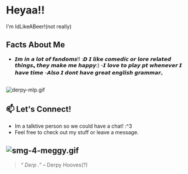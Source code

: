 # Heyaa!!

I'm IdLikeABeer!(not really)

## Facts About Me

- 𝙄𝙢 𝙞𝙣 𝙖 𝙡𝙤𝙩 𝙤𝙛 𝙛𝙖𝙣𝙙𝙤𝙢𝙨!! :𝘿
𝙄 𝙡𝙞𝙠𝙚 𝙘𝙤𝙢𝙚𝙙𝙞𝙘 𝙤𝙧 𝙡𝙤𝙧𝙚 𝙧𝙚𝙡𝙖𝙩𝙚𝙙 𝙩𝙝𝙞𝙣𝙜𝙨❟ 𝙩𝙝𝙚𝙮 𝙢𝙖𝙠𝙚 𝙢𝙚 𝙝𝙖𝙥𝙥𝙮:) 
-𝙄 𝙡𝙤𝙫𝙚 𝙩𝙤 𝙥𝙡𝙖𝙮 𝙥𝙩 𝙬𝙝𝙚𝙣𝙚𝙫𝙚𝙧 𝙄 𝙝𝙖𝙫𝙚 𝙩𝙞𝙢𝙚 
-𝘼𝙡𝙨𝙤 𝙄 𝙙𝙤𝙣𝙩 𝙝𝙖𝙫𝙚 𝙜𝙧𝙚𝙖𝙩 𝙚𝙣𝙜𝙡𝙞𝙨𝙝 𝙜𝙧𝙖𝙢𝙢𝙖𝙧｡

##
![derpy-mlp.gif](https://media.tenor.com/UlsshrFJsHMAAAAi/derpy-mlp.gif)

## 📫 Let's Connect!

- Im a talktive person so we could have a chat! :^3
- Feel free to check out my stuff or leave a message.
##
![smg-4-meggy.gif](https://media.tenor.com/5L6N2lA3VnUAAAAM/smg-4-meggy.gif)
---

> _“ Derp .”_ – Derpy Hooves(?)



<!--
**IdLikeABeer/IdLikeABeer** is a ✨ _special_ ✨ repository because its `README.md` (this file) appears on your GitHub profile.

Here are some ideas to get you started:

- 🔭 I’m currently working on ...
- 🌱 I’m currently learning ...
- 👯 I’m looking to collaborate on ...
- 🤔 I’m looking for help with ...
- 💬 Ask me about ...
- 📫 How to reach me: ...
- 😄 Pronouns: ...
- ⚡ Fun fact: ...
-->
